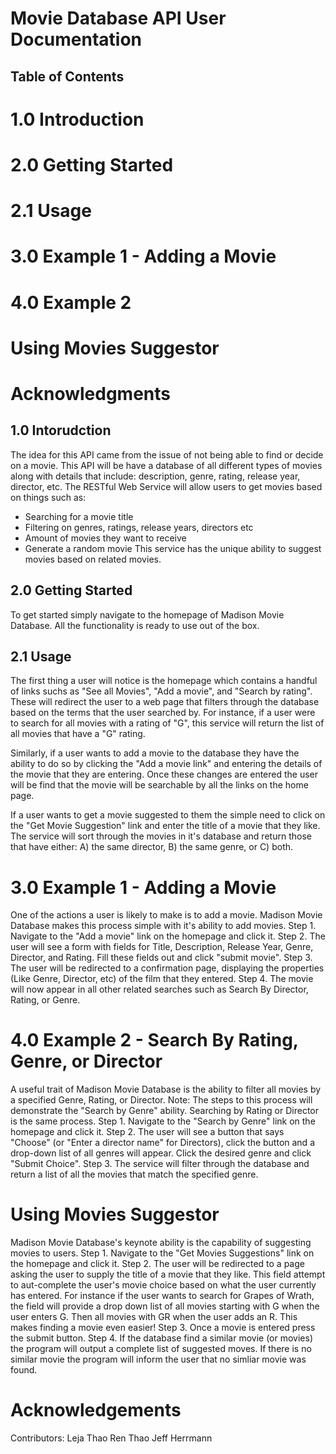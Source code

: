 
# Movie Database API User Documentation

## Table of Contents
# 1.0 Introduction
# 2.0 Getting Started
# 2.1 Usage
# 3.0 Example 1 - Adding a Movie
# 4.0 Example 2
# Using Movies Suggestor
# Acknowledgments

## 1.0 Intorudction
The idea for this API came from the issue of not being able to find or decide on a movie. This API will be have a database of all different types of movies along with details that include: description, genre, rating, release year, director, etc. The RESTful Web Service will allow users to get movies based on things such as: 
* Searching for a movie title
* Filtering on genres, ratings, release years, directors etc
* Amount of movies they want to receive 
* Generate a random movie
This service has the unique ability to suggest movies based on related movies. 

## 2.0 Getting Started
To get started simply navigate to the homepage of Madison Movie Database. All the functionality is ready to use out of the box. 

## 2.1 Usage 
The first thing a user will notice is the homepage which contains a handful of links suchs as "See all Movies", "Add a movie", and "Search by rating". These will redirect the user to a web page that filters through the database based on the terms that the user searched by. For instance, if a user were to search for all movies with a rating of "G", this service will return the list of all movies that have a "G"  rating. 

Similarly, if a user wants to add a movie to the database they have the ability to do so by clicking the "Add a movie link" and entering the details of the movie that they are entering. Once these changes are entered the user will be find that the movie will be searchable by all the links on the home page. 

If a user wants to get a movie suggested to them the simple need to click on the "Get Movie Suggestion" link and enter the title of a movie that they like. The service will sort through the movies in it's database and return those that have either: A) the same director, B) the same genre, or C) both. 

# 3.0 Example 1 - Adding a Movie
One of the actions a user is likely to make is to add a movie. Madison Movie Database makes this process simple with it's ability to add movies. 
Step 1. Navigate to the "Add a movie" link on the homepage and click it.
Step 2. The user will see a form with fields for Title, Description, Release Year, Genre, Director, and Rating. Fill these fields out and click "submit movie".
Step 3. The user will be redirected to a confirmation page, displaying the properties (Like Genre, Director, etc) of the film that they entered. 
Step 4. The movie will now appear in all other related searches such as Search By Director, Rating, or Genre.

# 4.0 Example 2 - Search By Rating, Genre, or Director
A useful trait of Madison Movie Database is the ability to filter all movies by a specified Genre, Rating, or Director. 
Note: The steps to this process will demonstrate the "Search by Genre" ability. Searching by Rating or Director is the same process. 
Step 1. Navigate to the "Search by Genre" link on the homepage and click it. 
Step 2. The user will see a button that says "Choose" (or "Enter a director name" for Directors), click the button and a drop-down list of all genres will appear. Click the desired genre and click "Submit Choice".
Step 3. The service will filter through the database and return a list of all the movies that match the specified genre.

# Using Movies Suggestor
Madison Movie Database's keynote ability is the capability of suggesting movies to users. 
Step 1. Navigate to the "Get Movies Suggestions" link on the homepage and click it. 
Step 2. The user will be redirected to a page asking the user to supply the title of a movie that they like. This field attempt to aut-complete the user's movie choice based on what the user currently has entered. For instance if the user wants to search for Grapes of Wrath, the field will provide a drop down list of all movies starting with G when the user enters G. Then all movies with GR when the user adds an R. This makes finding a movie even easier!
Step 3. Once a movie is entered press the submit button. 
Step 4. If the database find a similar movie (or movies) the program will output a complete list of suggested moves. If there is no similar movie the program will inform the user that no simliar movie was found. 

# Acknowledgements
Contributors:
Leja Thao
Ren Thao
Jeff Herrmann








